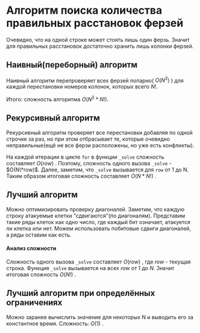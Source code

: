 # Алгоритм поиска количества правильных расстановок ферзей
Очевидно, что на одной строке может стоять лишь один ферзь. Значит для правильных расстановок достаточно хранить лишь колонки ферзей.

## Наивный(переборный) алгоритм
Наивный алгоритм перепроверяет всех ферзей попарно( $O(N^2)$ ) для каждой перестановки номеров колонок, которых всего $N!$.

Итого: сложность алгоритма $O(N^2 * N!)$.

## Рекурсивный алгоритм
Рекурсивный алгоритм проверяет все перестановки добавляя по одной строчке за раз, но при этом отбрасывает те, которые очевидно неправильные(ещё не все ферзи расположены, но уже есть конфликты).

На каждой итерации в цикле `for` в функции `_solve` сложность составляет $O(row)$ . Поэтому, сложность одного вызова `_solve` - $O(N\*row)$.
Далее, заметим, что `_solve` вызывается для `row` от 1 до N. Таким образом итоговая сложность составляет $O(N*N!)$ .

## Лучший алгоритм
Можно оптимизировать проверку диагоналей. Заметим, что каждую строку атакуемые клетки "сдвигаются"(по диагоналям). Представим такие ряды клеток как одно число,
где каждый бит означает, атакуется ли клетка или нет. Можем использовать побитовые сдвиги диагоналей, а ряды оставим как есть.

#### Анализ сложности
Сложность одного вызова `_solve` составляет $O(row)$ , где $row$ - текущая строка. Функция `_solve` вызывается на всех $row$ от $1$ до $N$.
Значит итоговая сложность $O(N!)$ .

## Лучший алгоритм при определённых ограничениях
Можно заранее вычислить значение для некоторых N и выводить его за константное время.
Сложность: $O(1)$ .
